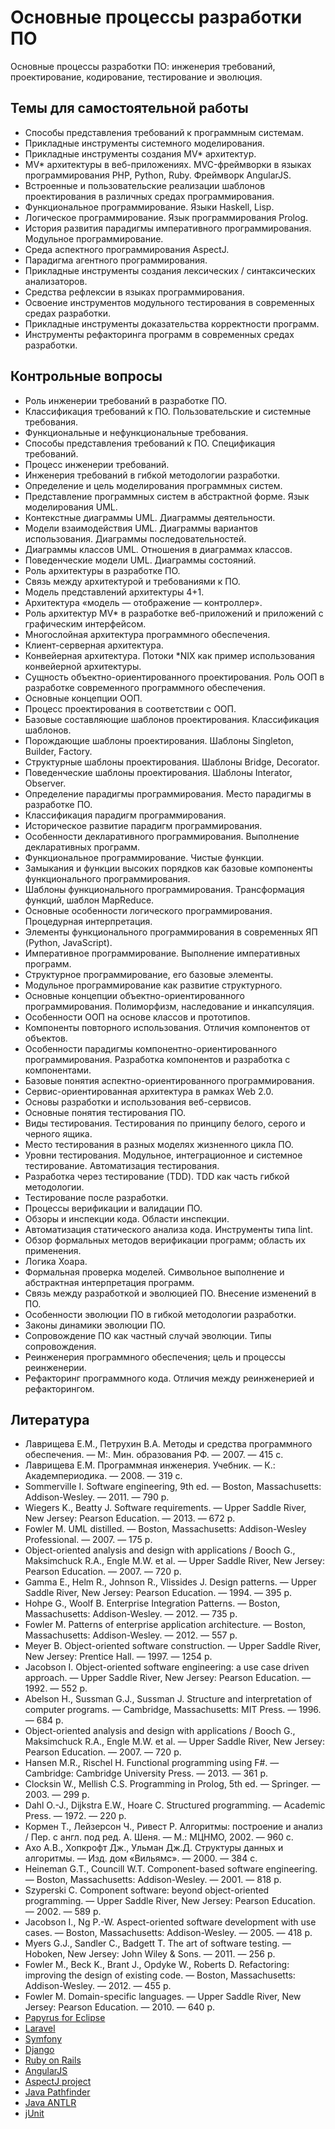 # Основные процессы разработки ПО

Основные процессы разработки ПО: инженерия требований, проектирование, кодирование, тестирование
и эволюция.

<!--list-->

## Темы для самостоятельной работы

  * Способы представления требований к программным системам.
  * Прикладные инструменты системного моделирования.
  * Прикладные инструменты создания MV* архитектур.
  * MV* архитектуры в веб-приложениях. MVC-фреймворки в языках программирования PHP, Python, Ruby. Фреймворк AngularJS.
  * Встроенные и пользовательские реализации шаблонов проектирования в различных средах программирования.
  * Функциональное программирование. Языки Haskell, Lisp.
  * Логическое программирование. Язык программирования Prolog.
  * История развития парадигмы императивного программирования. Модульное программирование.
  * Среда аспектного программирования AspectJ.
  * Парадигма агентного программирования.
  * Прикладные инструменты создания лексических / синтаксических анализаторов.
  * Средства рефлексии в языках программирования.
  * Освоение инструментов модульного тестирования в современных средах разработки.
  * Прикладные инструменты доказательства корректности программ.
  * Инструменты рефакторинга программ в современных средах разработки.

## Контрольные вопросы

  * Роль инженерии требований в разработке ПО.
  * Классификация требований к ПО. Пользовательские и системные требования.
  * Функциональные и нефункциональные требования.
  * Способы представления требований к ПО. Спецификация требований.
  * Процесс инженерии требований.
  * Инженерия требований в гибкой методологии разработки.
  * Определение и цель моделирования программных систем.
  * Представление программных систем в абстрактной форме. Язык моделирования UML.
  * Контекстные диаграммы UML. Диаграммы деятельности.
  * Модели взаимодействия UML. Диаграммы вариантов использования. Диаграммы последовательностей.
  * Диаграммы классов UML. Отношения в диаграммах классов.
  * Поведенческие модели UML. Диаграммы состояний.
  * Роль архитектуры в разработке ПО.
  * Связь между архитектурой и требованиями к ПО.
  * Модель представлений архитектуры 4+1.
  * Архитектура «модель — отображение — контроллер».
  * Роль архитектур MV* в разработке веб-приложений и приложений с графическим интерфейсом.
  * Многослойная архитектура программного обеспечения.
  * Клиент-серверная архитектура.
  * Конвейерная архитектура. Потоки *NIX как пример использования конвейерной архитектуры.
  * Сущность объектно-ориентированного проектирования. Роль ООП в разработке современного программного обеспечения.
  * Основные концепции ООП.
  * Процесс проектирования в соответствии с ООП.
  * Базовые составляющие шаблонов проектирования. Классификация шаблонов.
  * Порождающие шаблоны проектирования. Шаблоны Singleton, Builder, Factory.
  * Структурные шаблоны проектирования. Шаблоны Bridge, Decorator.
  * Поведенческие шаблоны проектирования. Шаблоны Interator, Observer.
  * Определение парадигмы программирования. Место парадигмы в разработке ПО.
  * Классификация парадигм программирования.
  * Историческое развитие парадигм программирования.
  * Особенности декларативного программирования. Выполнение декларативных программ.
  * Функциональное программирование. Чистые функции.
  * Замыкания и функции высоких порядков как базовые компоненты функционального программирования.
  * Шаблоны функционального программирования. Трансформация функций, шаблон MapReduce.
  * Основные особенности логического программирования. Процедурная интерпретация.
  * Элементы функционального программирования в современных ЯП (Python, JavaScript).
  * Императивное программирование. Выполнение императивных программ.
  * Структурное программирование, его базовые элементы.
  * Модульное программирование как развитие структурного.
  * Основные концепции объектно-ориентированного программирования. Полиморфизм, наследование и инкапсуляция.
  * Особенности ООП на основе классов и прототипов.
  * Компоненты повторного использования. Отличия компонентов от объектов.
  * Особенности парадигмы компонентно-ориентированного программирования. Разработка компонентов и разработка с компонентами.
  * Базовые понятия аспектно-ориентированного программирования.
  * Сервис-ориентированная архитектура в рамках Web 2.0.
  * Основы разработки и использования веб-сервисов.
  * Основные понятия тестирования ПО.
  * Виды тестирования. Тестирования по принципу белого, серого и черного ящика.
  * Место тестирования в разных моделях жизненного цикла ПО.
  * Уровни тестирования. Модульное, интеграционное и системное тестирование. Автоматизация тестирования.
  * Разработка через тестирование (TDD). TDD как часть гибкой методологии.
  * Тестирование после разработки.
  * Процессы верификации и валидации ПО.
  * Обзоры и инспекции кода. Области инспекции.
  * Автоматизация статического анализа кода. Инструменты типа lint.
  * Обзор формальных методов верификации программ; область их применения.
  * Логика Хоара.
  * Формальная проверка моделей. Символьное выполнение и абстрактная интерпретация программ.
  * Связь между разработкой и эволюцией ПО. Внесение изменений в ПО.
  * Особенности эволюции ПО в гибкой методологии разработки.
  * Законы динамики эволюции ПО.
  * Сопровождение ПО как частный случай эволюции. Типы сопровождения.
  * Реинженерия программного обеспечения; цель и процессы реинженерии.
  * Рефакторинг программного кода. Отличия между реинженерией и рефакторингом.

## Литература

  * Лаврищева Е.М., Петрухин В.А. Методы и средства программного обеспечения. — М:. Мин. образования РФ. — 2007. — 415 с.
  * Лаврищева Е.М. Программная инженерия. Учебник. — К.: Академпериодика. — 2008. — 319 с.
  * Sommerville I. Software engineering, 9th ed. — Boston, Massachusetts: Addison-Wesley. — 2011. — 790 p.
  * Wiegers K., Beatty J. Software requirements. — Upper Saddle River, New Jersey: Pearson Education. — 2013. — 672 p.
  * Fowler M. UML distilled. — Boston, Massachusetts: Addison-Wesley Professional. — 2007. — 175 p.
  * Object-oriented analysis and design with applications / Booch G., Maksimchuck R.A., Engle M.W. et al. — Upper Saddle River, New Jersey: Pearson Education. — 2007. — 720 p.
  * Gamma E., Helm R., Johnson R., Vlissides J. Design patterns. — Upper Saddle River, New Jersey: Pearson Education. — 1994. — 395 p.
  * Hohpe G., Woolf B. Enterprise Integration Patterns. — Boston, Massachusetts: Addison-Wesley. — 2012. — 735 p.
  * Fowler M. Patterns of enterprise application architecture. — Boston, Massachusetts: Addison-Wesley. — 2012. — 557 p.
  * Meyer B. Object-oriented software construction. — Upper Saddle River, New Jersey: Prentice Hall. — 1997. — 1254 p.
  * Jacobson I. Object-oriented software engineering: a use case driven approach. — Upper Saddle River, New Jersey: Pearson Education. — 1992. — 552 p.
  * Abelson H., Sussman G.J., Sussman J. Structure and interpretation of computer programs. — Cambridge, Massachusetts: MIT Press. — 1996. — 684 p.
  * Object-oriented analysis and design with applications / Booch G., Maksimchuck R.A., Engle M.W. et al. — Upper Saddle River, New Jersey: Pearson Education. — 2007. — 720 p.
  * Hansen M.R., Rischel H. Functional programming using F#. — Cambridge: Cambridge University Press. — 2013. — 361 p.
  * Clocksin W., Mellish C.S. Programming in Prolog, 5th ed. — Springer. — 2003. — 299 p.
  * Dahl O.-J., Dijkstra E.W., Hoare C. Structured programming. — Academic Press. — 1972. — 220 p.
  * Кормен Т., Лейзерсон Ч., Ривест Р. Алгоритмы: построение и анализ / Пер. с англ. под ред. А. Шеня. — М.: МЦНМО, 2002. — 960 с.
  * Ахо А.В., Хопкрофт Дж., Ульман Дж.Д. Структуры данных и алгоритмы. — Изд. дом «Вильямс». — 2000. — 384 с.
  * Heineman G.T., Councill W.T. Component-based software engineering. — Boston, Massachusetts: Addison-Wesley. — 2001. — 818 p.
  * Szyperski C. Component software: beyond object-oriented programming. — Upper Saddle River, New Jersey: Pearson Education. — 2002. — 589 p.
  * Jacobson I., Ng P.-W. Aspect-oriented software development with use cases. — Boston, Massachusetts: Addison-Wesley. — 2005. — 418 p.
  * Myers G.J., Sandler C., Badgett T. The art of software testing. — Hoboken, New Jersey: John Wiley & Sons. — 2011. — 256 p.
  * Fowler M., Beck K., Brant J., Opdyke W., Roberts D. Refactoring: improving the design of existing code. — Boston, Massachusetts: Addison-Wesley. — 2012. — 455 p.
  * Fowler M. Domain-specific languages. — Upper Saddle River, New Jersey: Pearson Education. — 2010. — 640 p.
  * [Papyrus for Eclipse][1]
  * [Laravel][2]
  * [Symfony][3]
  * [Django][4]
  * [Ruby on Rails][5]
  * [AngularJS][6]
  * [AspectJ project][7]
  * [Java Pathfinder][8]
  * [Java ANTLR][9]
  * [jUnit][10]

[1]: https://eclipse.org/papyrus/
[2]: https://laravel.com/
[3]: https://symfony.com/
[4]: https://www.djangoproject.com/
[5]: http://rubyonrails.org/
[6]: https://angularjs.org/
[7]: https://eclipse.org/aspectj/
[8]: http://babelfish.arc.nasa.gov/trac/jpf
[9]: http://www.antlr.org/
[10]: http://junit.org/

